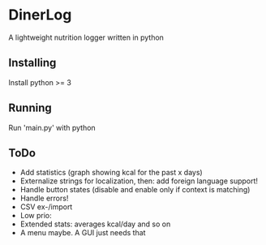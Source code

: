 DinerLog
=========

A lightweight nutrition logger written in python

Installing
----------
Install python >= 3

Running
-------
Run 'main.py' with python

ToDo
----
- Add statistics (graph showing kcal for the past x days)
- Externalize strings for localization, then: add foreign language support!
- Handle button states (disable and enable only if context is matching)
- Handle errors!
- CSV ex-/import
- Low prio:
 - Extended stats: averages kcal/day and so on
 - A menu maybe. A GUI just needs that
